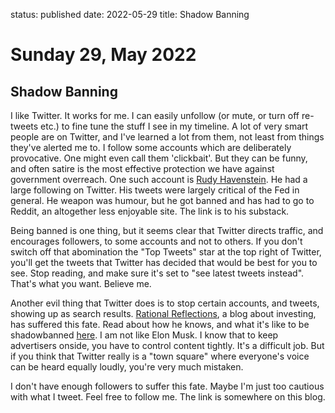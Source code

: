 status: published
date: 2022-05-29
title: Shadow Banning

# Sunday 29, May 2022

## Shadow Banning

I like Twitter. It works for me. I can easily unfollow (or mute, or turn off re-tweets etc.) to fine tune the stuff I see in my timeline.
A lot of very smart people are on Twitter, and I've learned a lot from them, not least from things they've alerted me to.
I follow some accounts which are deliberately provocative. One might even call them 'clickbait'. 
But they can be funny, and often satire is the most effective protection we have against government overreach.
One such account is [Rudy Havenstein](https://substack.com/profile/22041356-rudy-havenstein). He had a large following on Twitter. His tweets were largely critical of the Fed in general.
He weapon was humour, but he got banned and has had to go to Reddit, an altogether less enjoyable site. The link is to his substack.

Being banned is one thing, but it seems clear that Twitter directs traffic, and encourages followers, to some accounts and not to others.
If you don't switch off that abomination the "Top Tweets" star at the top right of Twitter, you'll get the tweets that Twitter has decided 
that would be best for you to see. Stop reading, and make sure it's set to "see latest tweets instead". That's what you want. Believe me.

Another evil thing that Twitter does is to stop certain accounts, and tweets, showing up as search results. [Rational Reflections](https://rationalreflections.substack.com/), a blog about investing, 
has suffered this fate.
Read about how he knows, and what it's like to be shadowbanned [here](https://rationalreflections.substack.com/p/shadow-banned?r=nmbt&s=r&utm_campaign=post&utm_medium=email). 
I am not like Elon Musk. 
I know that to keep advertisers onside, you have to control content tightly.
It's a difficult job.
But if you think that Twitter really is a "town square" where everyone's voice can be heard equally loudly, you're very much mistaken.

I don't have enough followers to suffer this fate.
Maybe I'm just too cautious with what I tweet.
Feel free to follow me. The link is somewhere on this blog.
